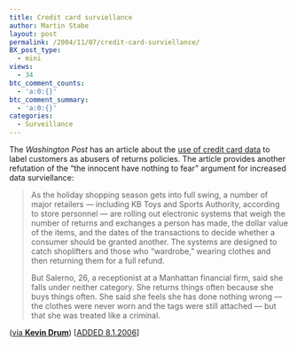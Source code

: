 ```yaml
---
title: Credit card surviellance
author: Martin Stabe
layout: post
permalink: /2004/11/07/credit-card-surviellance/
BX_post_type:
  - mini
views:
  - 34
btc_comment_counts:
  - 'a:0:{}'
btc_comment_summary:
  - 'a:0:{}'
categories:
  - Surveillance
---
```

The *Washington Post* has an article about the [use of credit card data][1] to label customers as abusers of returns policies. The article provides another refutation of the &ldquo;the innocent have nothing to fear&#8221; argument for increased data surviellance:

> As the holiday shopping season gets into full swing, a number of major retailers &mdash; including KB Toys and Sports Authority, according to store personnel &mdash; are rolling out electronic systems that weigh the number of returns and exchanges a person has made, the dollar value of the items, and the dates of the transactions to decide whether a consumer should be granted another. The systems are designed to catch shoplifters and those who &ldquo;wardrobe,&rdquo; wearing clothes and then returning them for a full refund.
> 
> But Salerno, 26, a receptionist at a Manhattan financial firm, said she falls under neither category. She returns things often because she buys things often. She said she feels she has done nothing wrong &mdash; the clothes were never worn and the tags were still attached &mdash; but that she was treated like a criminal. 

([via **Kevin Drum**][2]) [[ADDED 8.1.2006][3]]

 [1]: http://www.washingtonpost.com/wp-dyn/articles/A30908-2004Nov6.html
 [2]: http://www.washingtonmonthly.com/archives/individual/2004_11/005112.php
 [3]: http://martinstabe.com/blog/?p=1348